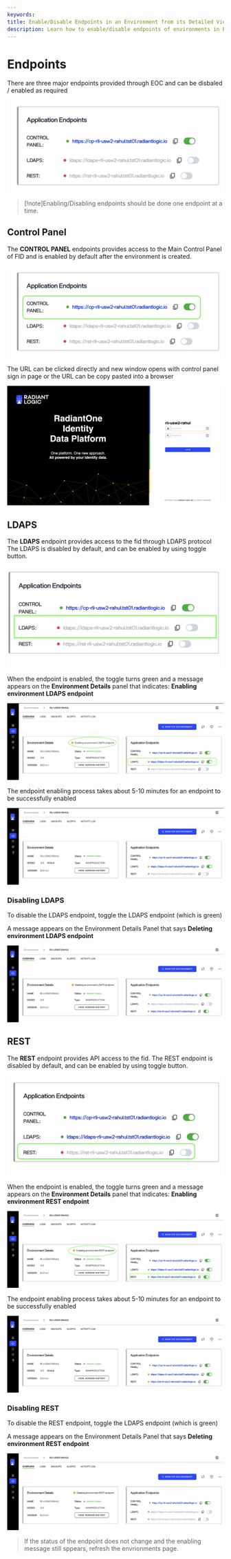 ```yaml
---
keywords:
title: Enable/Disable Endpoints in an Environment from its Detailed View
description: Learn how to enable/disable endpoints of environments in Environment Operations Center.
---
```



# Endpoints

There are three major endpoints provided through EOC and can be disbaled / enabled as required

![image description](images/endpoints.png)

> [!note]Enabling/Disabling endpoints should be done one endpoint at a time.

## Control Panel

The **CONTROL PANEL** endpoints provides access to the Main Control Panel of FID and is enabled by default after the environment is created.

![image description](images/cp-endpoint.png)

The URL can be clicked directly and new window opens with control panel sign in page or the URL can be copy pasted into a browser

![image description](images/cp-login-page.png)



## LDAPS

The **LDAPS** endpoint provides access to the fid through LDAPS protocol
The LDAPS is disabled by default, and can be enabled by using toggle button.

![image description](images/ldaps.png)

When the endpoint is enabled, the toggle turns green and a message appears on the **Environment Details** panel that indicates: **Enabling environment LDAPS endpoint**


![image description](images/enable-ldaps.png)

The endpoint enabling process takes about 5-10 minutes for an endpoint to be successfully enabled


![image description](images/enable-ldaps-confirmation.png)


### Disabling LDAPS

To disable the LDAPS endpoint, toggle the LDAPS endpoint (which is green)

A message appears on the Environment Details Panel that says **Deleting environment LDAPS endpoint**

![image description](images/delete-ldaps.png)

## REST

The **REST** endpoint provides API access to the fid.
The REST endpoint is disabled by default, and can be enabled by using toggle button.

![image description](images/rest.png)

When the endpoint is enabled, the toggle turns green and a message appears on the **Environment Details** panel that indicates: **Enabling environment REST endpoint**

![image description](images/enable-rest.png)

The endpoint enabling process takes about 5-10 minutes for an endpoint to be successfully enabled

![image description](images/enable-rest-confirmation.png)

### Disabling REST

To disable the REST endpoint, toggle the LDAPS endpoint (which is green)

A message appears on the Environment Details Panel that says **Deleting environment REST endpoint**

![image description](images/delete-rest.png)

> If the status of the endpoint does not change and the enabling message still sppears, refresh the envrionments page.

